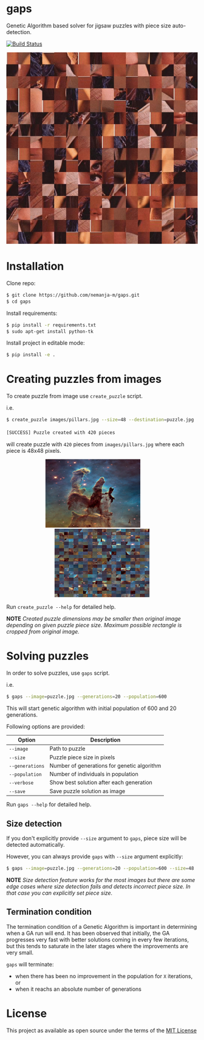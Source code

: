 # gaps

Genetic Algorithm based solver for jigsaw puzzles with piece size auto-detection.

[![Build Status](https://semaphoreci.com/api/v1/nemanja-m/gaps/branches/master/badge.svg)](https://semaphoreci.com/nemanja-m/gaps)

<p align="center">
  <img src="images/lena.gif" alt="demo" />
</p>

# Installation

Clone repo:

```bash
$ git clone https://github.com/nemanja-m/gaps.git
$ cd gaps
```

Install requirements:

```bash
$ pip install -r requirements.txt
$ sudo apt-get install python-tk
```

Install project in editable mode:

```bash
$ pip install -e .
```

# Creating puzzles from images

To create puzzle from image use `create_puzzle` script.

i.e.

```bash
$ create_puzzle images/pillars.jpg --size=48 --destination=puzzle.jpg

[SUCCESS] Puzzle created with 420 pieces

```

will create puzzle with `420` pieces from `images/pillars.jpg` where each piece is 48x48 pixels.

<div align="center">
  <img src="images/pillars.jpg" alt="original" width="250" height="180" />
  &nbsp; &nbsp; &nbsp; &nbsp; &nbsp; &nbsp;
  <img src="images/demo_puzzle.jpg" alt="puzzle" width="250" height="180" />
</div>

Run `create_puzzle --help` for detailed help.

__NOTE__ *Created puzzle dimensions may be smaller then original image depending on
given puzzle piece size. Maximum possible rectangle is cropped from original image.*

# Solving puzzles

In order to solve puzzles, use `gaps` script.

i.e.

```bash
$ gaps --image=puzzle.jpg --generations=20 --population=600
```

This will start genetic algorithm with initial population of 600 and 20 generations.

Following options are provided:

Option          | Description
--------------- | -----------
`--image`       | Path to puzzle
`--size`        | Puzzle piece size in pixels
`--generations` | Number of generations for genetic algorithm
`--population`  | Number of individuals in population
`--verbose`     | Show best solution after each generation
`--save`        | Save puzzle solution as image

Run `gaps --help` for detailed help.

## Size detection

If you don't explicitly provide `--size` argument to `gaps`, piece size will be detected automatically.

However, you can always provide `gaps` with `--size` argument explicitly:

```bash
$ gaps --image=puzzle.jpg --generations=20 --population=600 --size=48
```

__NOTE__ *Size detection feature works for the most images but there are some edge cases
where size detection fails and detects incorrect piece size. In that case you can
explicitly set piece size.*

## Termination condition

The termination condition of a Genetic Algorithm is important in determining when a GA run will end.
It has been observed that initially, the GA progresses very fast with better solutions coming in every few iterations,
but this tends to saturate in the later stages where the improvements are very small.

`gaps` will terminate:

* when there has been no improvement in the population for `X` iterations, or
* when it reachs an absolute number of generations

# License

This project as available as open source under the terms of the [MIT License](http://opensource.org/licenses/MIT)
